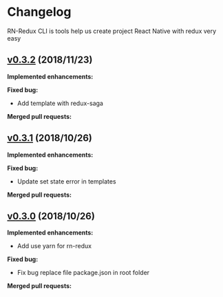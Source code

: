 # Changelog

RN-Redux CLI is tools help us create project React Native with redux very easy

## [v0.3.2](https://github.com/jundat95/rn-redux-cli/releases/tag/v0.3.2) (2018/11/23)

**Implemented enhancements:**


**Fixed bug:**

- Add template with redux-saga

**Merged pull requests:**


## [v0.3.1](https://github.com/jundat95/rn-redux-cli/releases/tag/v0.3.1) (2018/10/26)

**Implemented enhancements:**


**Fixed bug:**

- Update set state error in templates

**Merged pull requests:**


## [v0.3.0](https://github.com/jundat95/rn-redux-cli/releases/tag/v0.3.0) (2018/10/26)

**Implemented enhancements:**

- Add use yarn for rn-redux

**Fixed bug:**

- Fix bug replace file package.json in root folder

**Merged pull requests:**
